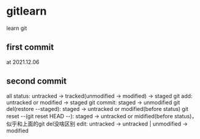 # gitlearn
learn git

## first commit
at 2021.12.06

## second commit
all status: untracked -> tracked(unmodified -> modified) -> staged
git add: untracked or modified -> staged
git commit: staged -> unmodified
git del(restore --staged): staged -> untracked or modified(before status)
git reset --(git reset HEAD --): staged -> untracked or midified(before status)，似乎和上面的git del没啥区别
edit: untracked -> untracked | unmodified -> modified